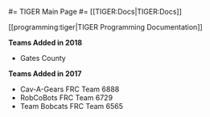 #= TIGER Main Page #=
[[TIGER:Docs|TIGER:Docs]]

[[programming:tiger|TIGER Programming Documentation]]

**Teams Added in 2018**
  - Gates County

**Teams Added in 2017**
  - Cav-A-Gears FRC Team 6888
  - RobCoBots FRC Team 6729
  - Team Bobcats FRC Team 6565